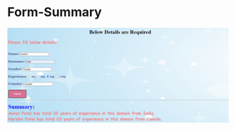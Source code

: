 # Form-Summary
![alt text](https://github.com/Bageshri-patel/Form-Summary/blob/main/website.png?raw=true)

